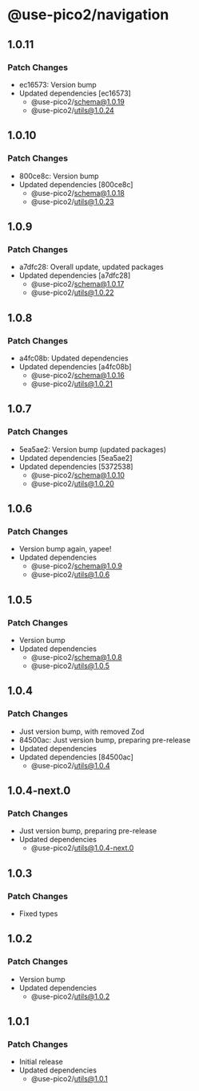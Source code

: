 # @use-pico2/navigation

## 1.0.11

### Patch Changes

- ec16573: Version bump
- Updated dependencies [ec16573]
    - @use-pico2/schema@1.0.19
    - @use-pico2/utils@1.0.24

## 1.0.10

### Patch Changes

- 800ce8c: Version bump
- Updated dependencies [800ce8c]
    - @use-pico2/schema@1.0.18
    - @use-pico2/utils@1.0.23

## 1.0.9

### Patch Changes

- a7dfc28: Overall update, updated packages
- Updated dependencies [a7dfc28]
    - @use-pico2/schema@1.0.17
    - @use-pico2/utils@1.0.22

## 1.0.8

### Patch Changes

- a4fc08b: Updated dependencies
- Updated dependencies [a4fc08b]
    - @use-pico2/schema@1.0.16
    - @use-pico2/utils@1.0.21

## 1.0.7

### Patch Changes

- 5ea5ae2: Version bump (updated packages)
- Updated dependencies [5ea5ae2]
- Updated dependencies [5372538]
    - @use-pico2/schema@1.0.10
    - @use-pico2/utils@1.0.20

## 1.0.6

### Patch Changes

- Version bump again, yapee!
- Updated dependencies
    - @use-pico2/schema@1.0.9
    - @use-pico2/utils@1.0.6

## 1.0.5

### Patch Changes

- Version bump
- Updated dependencies
    - @use-pico2/schema@1.0.8
    - @use-pico2/utils@1.0.5

## 1.0.4

### Patch Changes

- Just version bump, with removed Zod
- 84500ac: Just version bump, preparing pre-release
- Updated dependencies
- Updated dependencies [84500ac]
    - @use-pico2/utils@1.0.4

## 1.0.4-next.0

### Patch Changes

- Just version bump, preparing pre-release
- Updated dependencies
    - @use-pico2/utils@1.0.4-next.0

## 1.0.3

### Patch Changes

- Fixed types

## 1.0.2

### Patch Changes

- Version bump
- Updated dependencies
    - @use-pico2/utils@1.0.2

## 1.0.1

### Patch Changes

- Initial release
- Updated dependencies
    - @use-pico2/utils@1.0.1
